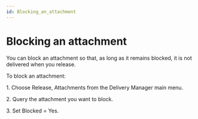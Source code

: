 ```yaml
---
id: Blocking_an_attachment
---
```


# Blocking an attachment

You can block an attachment so that, as long as it remains blocked, it is not delivered when you release.

To block an attachment:

1. Choose Release, Attachments from the Delivery Manager main menu.

2. Query the attachment you want to block.

3. Set Blocked = Yes.

 

 